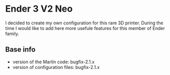 # Ender 3 V2 Neo

I decided to create my own configuration for this rare 3D printer. During the time I would like to add here more usefule features for this member of Ender family.

## Base info

   - version of the Marlin code: bugfix-2.1.x
   - version of configuration files: bugfix-2.1.x
